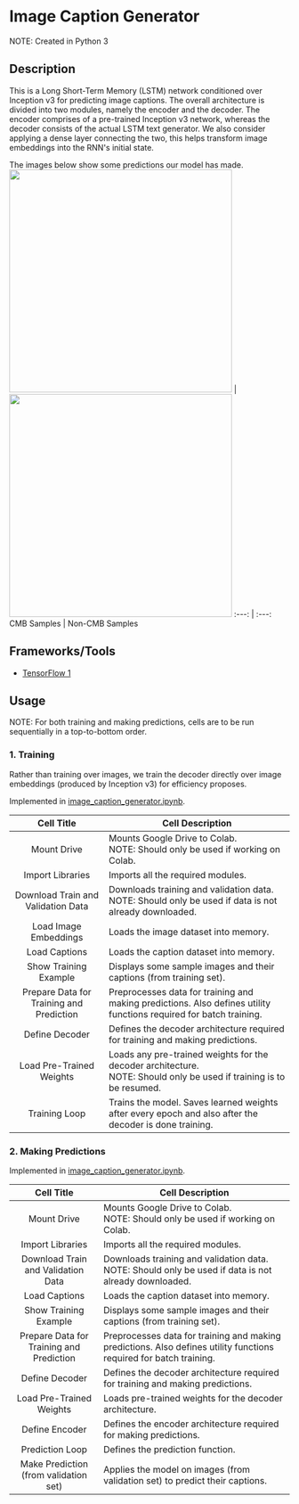 # Image Caption Generator

NOTE: Created in Python 3


## Description

This is a Long Short-Term Memory (LSTM) network conditioned over Inception v3 for predicting image captions. The overall architecture is divided into two modules, namely the encoder and the decoder. The encoder comprises of a pre-trained Inception v3 network, whereas the decoder consists of the actual LSTM text generator. We also consider applying a dense layer connecting the two, this helps transform image embeddings into the RNN's initial state.

The images below show some predictions our model has made.
<img src="/sample_images/cmb.png" width="400"> | <img src="/sample_images/non_cmb.png" width="400">
:---: | :---:
CMB Samples | Non-CMB Samples


## Frameworks/Tools

- [TensorFlow 1](https://www.tensorflow.org/api_docs/python/tf/compat/v1)


## Usage

NOTE: For both training and making predictions, cells are to be run sequentially in a top-to-bottom order.

### 1. Training

Rather than training over images, we train the decoder directly over image embeddings (produced by Inception v3) for efficiency proposes.

Implemented in [image_caption_generator.ipynb](/image_caption_generator.ipynb).

Cell Title | Cell Description
:---: | ---
Mount Drive | Mounts Google Drive to Colab. <br>NOTE: Should only be used if working on Colab.
Import Libraries | Imports all the required modules.
Download Train and Validation Data | Downloads training and validation data. <br>NOTE: Should only be used if data is not already downloaded.
Load Image Embeddings | Loads the image dataset into memory.
Load Captions | Loads the caption dataset into memory.
Show Training Example | Displays some sample images and their captions (from training set).
Prepare Data for Training and Prediction | Preprocesses data for training and making predictions. Also defines utility functions required for batch training.
Define Decoder | Defines the decoder architecture required for training and making predictions.
Load Pre-Trained Weights | Loads any pre-trained weights for the decoder architecture. <br>NOTE: Should only be used if training is to be resumed.
Training Loop | Trains the model. Saves learned weights after every epoch and also after the decoder is done training.

### 2. Making Predictions

Implemented in [image_caption_generator.ipynb](/image_caption_generator.ipynb).

Cell Title | Cell Description
:---: | ---
Mount Drive | Mounts Google Drive to Colab. <br>NOTE: Should only be used if working on Colab.
Import Libraries | Imports all the required modules.
Download Train and Validation Data | Downloads training and validation data. <br>NOTE: Should only be used if data is not already downloaded.
Load Captions | Loads the caption dataset into memory.
Show Training Example | Displays some sample images and their captions (from training set).
Prepare Data for Training and Prediction | Preprocesses data for training and making predictions. Also defines utility functions required for batch training.
Define Decoder | Defines the decoder architecture required for training and making predictions.
Load Pre-Trained Weights | Loads pre-trained weights for the decoder architecture.
Define Encoder | Defines the encoder architecture required for making predictions.
Prediction Loop | Defines the prediction function.
Make Prediction (from validation set) | Applies the model on images (from validation set) to predict their captions.

